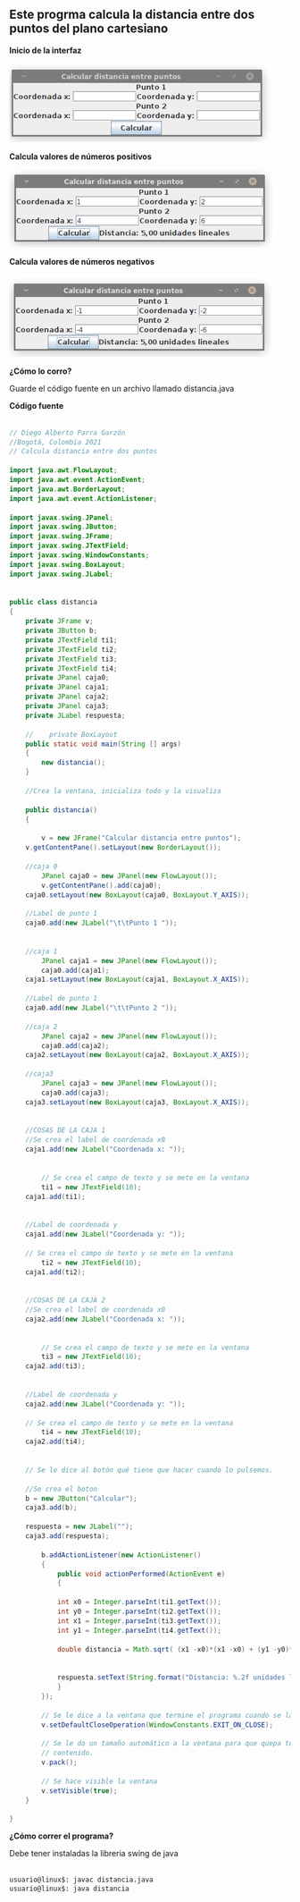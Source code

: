 ## Este progrma calcula la distancia entre dos puntos del plano cartesiano


**Inicio de la interfaz**

![Interfaz Grafica en java para calcular la distancia entre dos puntos](https://github.com/Diego-debian/JavaAplication/blob/main/programas/DistanciaEntreDosPuntos/img/Captura%20de%20pantalla_2021-07-29_21-42-08.png?raw=true)



**Calcula valores de números positivos**

![Interfaz Grafica en java para calcular la distancia entre dos puntos](https://github.com/Diego-debian/JavaAplication/blob/main/programas/DistanciaEntreDosPuntos/img/Captura%20de%20pantalla_2021-07-29_21-42-54.png?raw=true)



**Calcula valores de números negativos**

![Interfaz Grafica en java para calcular la distancia entre dos puntos](https://github.com/Diego-debian/JavaAplication/blob/main/programas/DistanciaEntreDosPuntos/img/Captura%20de%20pantalla_2021-07-29_21-43-21.png?raw=true)

**¿Cómo lo corro?**

Guarde el código fuente en un archivo llamado distancia.java

**Código fuente**

```java
		
// Diego Alberto Parra Garzón
//Bogotá, Colombia 2021
// Calcula distancia entre dos puntos

import java.awt.FlowLayout;
import java.awt.event.ActionEvent;
import java.awt.BorderLayout;
import java.awt.event.ActionListener;

import javax.swing.JPanel;
import javax.swing.JButton;
import javax.swing.JFrame;
import javax.swing.JTextField;
import javax.swing.WindowConstants;
import javax.swing.BoxLayout;
import javax.swing.JLabel;


public class distancia
{
    private JFrame v;
    private JButton b;
    private JTextField ti1;
    private JTextField ti2;
    private JTextField ti3;
    private JTextField ti4;
    private JPanel caja0;
    private JPanel caja1;
    private JPanel caja2;
    private JPanel caja3;
    private JLabel respuesta;
    
    //    private BoxLayout 
    public static void main(String [] args)
    {
        new distancia();
    }
    
    //Crea la ventana, inicializa todo y la visualiza
    
    public distancia()
    {

        v = new JFrame("Calcular distancia entre puntos");
	v.getContentPane().setLayout(new BorderLayout());

	//caja 0     	  
        JPanel caja0 = new JPanel(new FlowLayout());
        v.getContentPane().add(caja0);
	caja0.setLayout(new BoxLayout(caja0, BoxLayout.Y_AXIS));

	//Label de punto 1
	caja0.add(new JLabel("\t\tPunto 1 "));


	//caja 1
        JPanel caja1 = new JPanel(new FlowLayout());
        caja0.add(caja1);
	caja1.setLayout(new BoxLayout(caja1, BoxLayout.X_AXIS));

	//Label de punto 1
	caja0.add(new JLabel("\t\tPunto 2 "));
	
	//caja 2
        JPanel caja2 = new JPanel(new FlowLayout());
        caja0.add(caja2);
	caja2.setLayout(new BoxLayout(caja2, BoxLayout.X_AXIS));

	//caja3
        JPanel caja3 = new JPanel(new FlowLayout());
        caja0.add(caja3);
	caja3.setLayout(new BoxLayout(caja3, BoxLayout.X_AXIS));


	//COSAS DE LA CAJA 1
	//Se crea el label de coordenada x0
	caja1.add(new JLabel("Coordenada x: "));

	
        // Se crea el campo de texto y se mete en la ventana
        ti1 = new JTextField(10);
	caja1.add(ti1);


	//Label de coordenada y
	caja1.add(new JLabel("Coordenada y: "));

	// Se crea el campo de texto y se mete en la ventana
        ti2 = new JTextField(10);
	caja1.add(ti2);


	//COSAS DE LA CAJA 2
	//Se crea el label de coordenada x0
	caja2.add(new JLabel("Coordenada x: "));

	
        // Se crea el campo de texto y se mete en la ventana
        ti3 = new JTextField(10);
	caja2.add(ti3);


	//Label de coordenada y
	caja2.add(new JLabel("Coordenada y: "));

	// Se crea el campo de texto y se mete en la ventana
        ti4 = new JTextField(10);
	caja2.add(ti4);


	// Se le dice al botón qué tiene que hacer cuando lo pulsemos.

	//Se crea el boton
	b = new JButton("Calcular");
	caja3.add(b);

	respuesta = new JLabel("");
	caja3.add(respuesta);
	
        b.addActionListener(new ActionListener()
        {
        	public void actionPerformed(ActionEvent e)
        	{
		    
		    int x0 = Integer.parseInt(ti1.getText());
		    int y0 = Integer.parseInt(ti2.getText());
		    int x1 = Integer.parseInt(ti3.getText());
		    int y1 = Integer.parseInt(ti4.getText());
		    
		    double distancia = Math.sqrt( (x1 -x0)*(x1 -x0) + (y1 -y0)*(y1 -y0));


		    respuesta.setText(String.format("Distancia: %.2f unidades lineales" , distancia));
        	}
        });
        
        // Se le dice a la ventana que termine el programa cuando se la cierre
        v.setDefaultCloseOperation(WindowConstants.EXIT_ON_CLOSE);
        
        // Se le da un tamaño automático a la ventana para que quepa todo su
        // contenido.
        v.pack();
        
        // Se hace visible la ventana
        v.setVisible(true);
    }

}
```

**¿Cómo correr el programa?**

Debe tener instaladas la libreria swing de java


```

usuario@linux$: javac distancia.java
usuario@linux$: java distancia


```